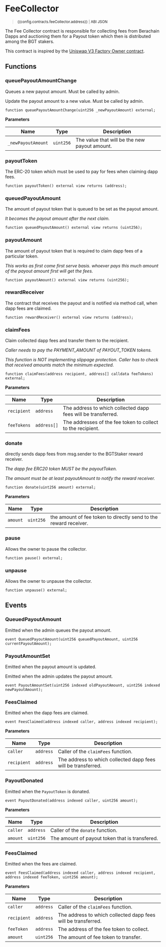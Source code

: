 <script setup>
  import config from '@berachain/config/constants.json';
</script>

# FeeCollector

> <small><a target="_blank" :href="config.mainnet.dapps.berascan.url + 'address/' + config.contracts.feeCollector.address">{{config.contracts.feeCollector.address}}</a><span v-if="config.contracts.feeCollector.abi">&nbsp;|&nbsp;<a target="_blank" :href="config.contracts.feeCollector.abi">ABI JSON</a></span></small>

The Fee Collector contract is responsible for collecting fees from Berachain Dapps and
auctioning them for a Payout token which then is distributed among the BGT stakers.

This contract is inspired by the [Uniswap V3 Factory Owner contract](https://github.com/uniswapfoundation/UniStaker/blob/main/src/V3FactoryOwner.sol).

## Functions

### queuePayoutAmountChange

Queues a new payout amount. Must be called by admin.

Update the payout amount to a new value. Must be called by admin.

```solidity
function queuePayoutAmountChange(uint256 _newPayoutAmount) external;
```

**Parameters**

| Name               | Type      | Description                                   |
| ------------------ | --------- | --------------------------------------------- |
| `_newPayoutAmount` | `uint256` | The value that will be the new payout amount. |

### payoutToken

The ERC-20 token which must be used to pay for fees when claiming dapp fees.

```solidity
function payoutToken() external view returns (address);
```

### queuedPayoutAmount

The amount of payout token that is queued to be set as the payout amount.

_It becomes the payout amount after the next claim._

```solidity
function queuedPayoutAmount() external view returns (uint256);
```

### payoutAmount

The amount of payout token that is required to claim dapp fees of a particular token.

_This works as first come first serve basis. whoever pays this much amount of the payout amount first will
get the fees._

```solidity
function payoutAmount() external view returns (uint256);
```

### rewardReceiver

The contract that receives the payout and is notified via method call, when dapp fees are claimed.

```solidity
function rewardReceiver() external view returns (address);
```

### claimFees

Claim collected dapp fees and transfer them to the recipient.

_Caller needs to pay the PAYMENT_AMOUNT of PAYOUT_TOKEN tokens._

_This function is NOT implementing slippage protection. Caller has to check that received amounts match the
minimum expected._

```solidity
function claimFees(address recipient, address[] calldata feeTokens) external;
```

**Parameters**

| Name        | Type        | Description                                                   |
| ----------- | ----------- | ------------------------------------------------------------- |
| `recipient` | `address`   | The address to which collected dapp fees will be transferred. |
| `feeTokens` | `address[]` | The addresses of the fee token to collect to the recipient.   |

### donate

directly sends dapp fees from msg.sender to the BGTStaker reward receiver.

_The dapp fee ERC20 token MUST be the payoutToken._

_The amount must be at least payoutAmount to notify the reward receiver._

```solidity
function donate(uint256 amount) external;
```

**Parameters**

| Name     | Type      | Description                                                      |
| -------- | --------- | ---------------------------------------------------------------- |
| `amount` | `uint256` | the amount of fee token to directly send to the reward receiver. |

### pause

Allows the owner to pause the collector.

```solidity
function pause() external;
```

### unpause

Allows the owner to unpause the collector.

```solidity
function unpause() external;
```

## Events

### QueuedPayoutAmount

Emitted when the admin queues the payout amount.

```solidity
event QueuedPayoutAmount(uint256 queuedPayoutAmount, uint256 currentPayoutAmount);
```

### PayoutAmountSet

Emitted when the payout amount is updated.

Emitted when the admin updates the payout amount.

```solidity
event PayoutAmountSet(uint256 indexed oldPayoutAmount, uint256 indexed newPayoutAmount);
```

### FeesClaimed

Emitted when the dapp fees are claimed.

```solidity
event FeesClaimed(address indexed caller, address indexed recipient);
```

**Parameters**

| Name        | Type      | Description                                                   |
| ----------- | --------- | ------------------------------------------------------------- |
| `caller`    | `address` | Caller of the `claimFees` function.                           |
| `recipient` | `address` | The address to which collected dapp fees will be transferred. |

### PayoutDonated

Emitted when the `PayoutToken` is donated.

```solidity
event PayoutDonated(address indexed caller, uint256 amount);
```

**Parameters**

| Name     | Type      | Description                                    |
| -------- | --------- | ---------------------------------------------- |
| `caller` | `address` | Caller of the `donate` function.               |
| `amount` | `uint256` | The amount of payout token that is transfered. |

### FeesClaimed

Emitted when the fees are claimed.

```solidity
event FeesClaimed(address indexed caller, address indexed recipient, address indexed feeToken, uint256 amount);
```

**Parameters**

| Name        | Type      | Description                                                   |
| ----------- | --------- | ------------------------------------------------------------- |
| `caller`    | `address` | Caller of the `claimFees` function.                           |
| `recipient` | `address` | The address to which collected dapp fees will be transferred. |
| `feeToken`  | `address` | The address of the fee token to collect.                      |
| `amount`    | `uint256` | The amount of fee token to transfer.                          |
